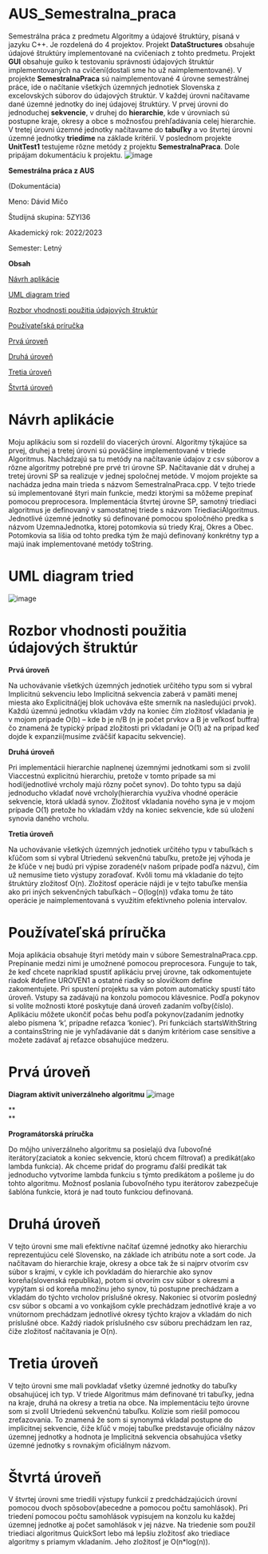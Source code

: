 # AUS_Semestralna_praca

Semestrálna práca z predmetu Algoritmy a údajové štruktúry, písaná v jazyku C++. Je rozdelená do 4 projektov. Projekt **DataStructures** obsahuje údajové štruktúry implementované na cvičeniach z tohto predmetu. Projekt **GUI** obsahuje guiko k testovaniu správnosti údajových štruktúr implementovaných na cvičení(dostali sme ho už naimplementované). V projekte **SemestralnaPraca** sú naimplementované 4 úrovne semestrálnej práce, ide o načítanie všetkých územných jednotiek Slovenska z excelovských súborov do údajových štruktúr. V každej úrovni načítavame dané územné jednotky do inej údajovej štruktúry. V prvej úrovni do jednoduchej **sekvencie**, v druhej do **hierarchie**, kde v úrovniach sú postupne kraje, okresy a obce s možnosťou prehľadávania celej hierarchie. V tretej úrovni územné jednotky načítavame do **tabuľky** a vo štvrtej úrovni územné jednotky **triedime** na základe kritérií. V poslednom projekte **UnitTest1** testujeme rôzne metódy z projektu **SemestralnaPraca**. Dole pripájam dokumentáciu k projektu.
![image](https://github.com/Davone2564/AUS_Semestralna_praca/assets/45235000/fbac71cf-f3b4-4b3d-b1f4-536ed6ca09be)

**Semestrálna práca z AUS**

(Dokumentácia)

Meno: Dávid Mičo

Študijná skupina: 5ZYI36

Akademický rok: 2022/2023

Semester: Letný

**Obsah**

[Návrh aplikácie](#návrh-aplikácie)

[UML diagram tried](#uml-diagram-tried)

[Rozbor vhodnosti použitia údajových štruktúr](#rozbor-vhodnosti-použitia-údajových-štruktúr)

[Používateľská príručka](#používateľská-príručka)

[Prvá úroveň](#prvá-úroveň)

[Druhá úroveň](#druhá-úroveň)

[Tretia úroveň](#tretia-úroveň)

[Štvrtá úroveň](#štvrtá-úroveň)

# Návrh aplikácie

Moju aplikáciu som si rozdelil do viacerých úrovní. Algoritmy týkajúce sa prvej, druhej a tretej úrovni sú poväčšine implementované v triede Algoritmus. Nachádzajú sa tu metódy na načítavanie údajov z csv súborov a rôzne algoritmy potrebné pre prvé tri úrovne SP. Načítavanie dát v druhej a tretej úrovni SP sa realizuje v jednej spoločnej metóde. V mojom projekte sa nachádza jedna main trieda s názvom SemestralnaPraca.cpp. V tejto triede sú implementované štyri main funkcie, medzi ktorými sa môžeme prepínať pomocou preprocesora. Implementácia štvrtej úrovne SP, samotný triediaci algoritmus je definovaný v samostatnej triede s názvom TriediaciAlgoritmus. Jednotlivé územné jednotky sú definované pomocou spoločného predka s názvom UzemnaJednotka, ktorej potomkovia sú triedy Kraj, Okres a Obec. Potomkovia sa líšia od tohto predka tým že majú definovaný konkrétny typ a majú inak implementované metódy toString.

# UML diagram tried

![image](https://github.com/Davone2564/AUS_Semestralna_praca/assets/45235000/2f393662-6281-47bb-a933-31be525bf301)

# Rozbor vhodnosti použitia údajových štruktúr

**Prvá úroveň**

Na uchovávanie všetkých územných jednotiek určitého typu som si vybral Implicitnú sekvenciu lebo Implicitná sekvencia zaberá v pamäti menej miesta ako Explicitná(jej blok uchováva ešte smerník na nasledujúci prvok). Každú územnú jednotku vkladám vždy na koniec čím zložitosť vkladania je v mojom prípade O(b) – kde b je n/B (n je počet prvkov a B je veľkosť buffra) čo znamená že typický prípad zložitosti pri vkladaní je O(1) až na prípad keď dojde k expanzii(musíme zväčšiť kapacitu sekvencie).

**Druhá úroveň**

Pri implementácii hierarchie naplnenej územnými jednotkami som si zvolil Viaccestnú explicitnú hierarchiu, pretože v tomto prípade sa mi hodí(jednotlivé vrcholy majú rôzny počet synov). Do tohto typu sa dajú jednoducho vkladať nové vrcholy(hierarchia využíva vhodné operácie sekvencie, ktorá ukladá synov. Zložitosť vkladania nového syna je v mojom prípade O(1) pretože ho vkladám vždy na koniec sekvencie, kde sú uložení synovia daného vrcholu.

**Tretia úroveň**

Na uchovávanie všetkých územných jednotiek určitého typu v tabuľkách s kľúčom som si vybral Utriedenú sekvenčnú tabuľku, pretože jej výhoda je že kľúče v nej budú pri výpise zoradené(v našom prípade podľa názvu), čím už nemusíme tieto výstupy zoraďovať. Kvôli tomu má vkladanie do tejto štruktúry zložitosť O(n). Zložitosť operácie nájdi je v tejto tabuľke menšia ako pri iných sekvenčných tabuľkách – O(log(n)) vďaka tomu že táto operácie je naimplementovaná s využitím efektívneho polenia intervalov.

# Používateľská príručka

Moja aplikácia obsahuje štyri metódy main v súbore SemestralnaPraca.cpp. Prepínanie medzi nimi je umožnené pomocou preprocesora. Funguje to tak, že keď chcete napríklad spustiť aplikáciu prvej úrovne, tak odkomentujete riadok \#define UROVEN1 a ostatné riadky so slovíčkom define zakomentujete. Pri spustení projektu sa vám potom automaticky spustí táto úroveň. Vstupy sa zadávajú na konzolu pomocou klávesnice. Podľa pokynov si volíte možnosti ktoré poskytuje daná úroveň zadaním voľby(číslo). Aplikáciu môžete ukončiť počas behu podľa pokynov(zadaním jednotky alebo písmena ‘k’, prípadne reťazca ‘koniec’). Pri funkciách startsWithString a containsString nie je vyhľadávanie dát s daným kritériom case sensitive a možete zadávať aj reťazce obsahujúce medzeru.

# Prvá úroveň

**Diagram aktivít univerzálneho algoritmu**
![image](https://github.com/Davone2564/AUS_Semestralna_praca/assets/45235000/54e95b78-0deb-46d1-9c53-a8877d6f9b5f)

**  
**

**Programátorská príručka**

Do môjho univerzálneho algoritmu sa posielajú dva ľubovoľné iterátory(zaciatok a koniec sekvencie, ktorú chcem filtrovať) a predikát(ako lambda funkcia). Ak chceme pridať do programu ďalší predikát tak jednoducho vytvoríme lambda funkciu s týmto predikátom a pošleme ju do tohto algoritmu. Možnosť poslania ľubovoľného typu iterátorov zabezpečuje šablóna funkcie, ktorá je nad touto funkciou definovaná.

# Druhá úroveň

V tejto úrovni sme mali efektívne načítať územné jednotky ako hierarchiu reprezentujúcu celé Slovensko, na základe ich atribútu note a sort code. Ja načítavam do hierarchie kraje, okresy a obce tak že si najprv otvorím csv súbor s krajmi, v cykle ich povkladám do hierarchie ako synov koreňa(slovenská republika), potom si otvorím csv súbor s okresmi a vypýtam si od koreňa množinu jeho synov, tú postupne prechádzam a vkladám do týchto vrcholov príslušné okresy. Nakoniec si otvorím posledný csv súbor s obcami a vo vonkajšom cykle prechádzam jednotlivé kraje a vo vnútornom prechádzam jednotlivé okresy týchto krajov a vkladám do nich príslušné obce. Každý riadok príslušného csv súboru prechádzam len raz, čiže zložitosť načítavania je O(n).

# Tretia úroveň

V tejto úrovni sme mali povkladať všetky územné jednotky do tabuľky obsahujúcej ich typ. V triede Algoritmus mám definované tri tabuľky, jedna na kraje, druhá na okresy a tretia na obce. Na implementáciu tejto úrovne som si zvolil Utriedenú sekvenčnú tabuľku. Kolízie som riešil pomocou zreťazovania. To znamená že som si synonymá vkladal postupne do implicitnej sekvencie, čiže kľúč v mojej tabuľke predstavuje oficiálny názov územnej jednotky a hodnota je Implicitná sekvencia obsahujúca všetky územné jednotky s rovnakým oficiálnym názvom.

# Štvrtá úroveň

V štvrtej úrovni sme triedili výstupy funkcií z predchádzajúcich úrovní pomocou dvoch spôsobov(abecedne a pomocou počtu samohlások). Pri triedení pomocou počtu samohlások vypisujem na konzolu ku každej územnej jednotke aj počet samohlások v jej názve. Na triedenie som použil triediaci algoritmus QuickSort lebo má lepšiu zložitosť ako triediace algoritmy s priamym vkladaním. Jeho zložitosť je O(n\*log(n)).
